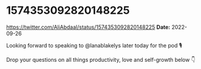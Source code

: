 # 1574353092820148225
https://twitter.com/AliAbdaal/status/1574353092820148225
**Date:** 2022-09-26

Looking forward to speaking to @lanablakelys later today for the pod 🎙️

Drop your questions on all things productivity, love and self-growth below 👇
